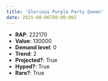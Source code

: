 ```yaml
---
title: 'Glorious Purple Party Queen'
date: 2025-08-06T00:00:00Z
---
```

- **RAP**: 222170
- **Value**: 130000
- **Demand level**: 0
- **Trend**: 2
- **Projected?**: True
- **Hyped?**: True
- **Rare?**: True
